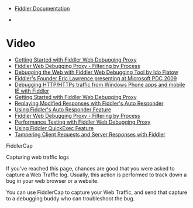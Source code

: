 
* [Fiddler Documentation](http://docs.telerik.com/fiddler/)

* []()
# Video
* [Getting Started with Fiddler Web Debugging Proxy](http://www.telerik.com/videos/fiddler)
* [Fiddler Web Debugging Proxy - Filtering by Process](http://www.telerik.com/videos/fiddler/fiddler-web-debugging-proxy---filtering-by-process)
* [Debugging the Web with Fiddler Web Debugging Tool by Ido Flatow](http://www.telerik.com/videos/fiddler/debugging-the-web-with-fiddler-web-debuggging-tool-by-ido-flatow)
* [Fiddler's Founder Eric Lawrence presenting at Microsoft PDC 2009](http://www.telerik.com/videos/fiddler/fiddler-s-founder-eric-lawrence-presenting-at-microsoft-pdc-2009)
* [Debugging HTTP/HTTPs traffic from Windows Phone apps and mobile IE with Fiddler](http://www.telerik.com/videos/fiddler/debugging-http-https-traffic-from-windows-phone-apps-and-mobile-ie-with-fiddler)
* [Getting Started with Fiddler Web Debugging Proxy](https://www.youtube.com/watch?v=gujBKFGwjd4)
* [Replaying Modified Responses with Fiddler's Auto Responder](http://www.telerik.com/videos/fiddler/replaying-modified-responses-with-fiddler-s-auto-responder)
* [Using Fiddler's Auto Responder Feature](http://www.telerik.com/videos/fiddler/using-fiddler-s-auto-responder-feature)
* [Fiddler Web Debugging Proxy - Filtering by Process](http://www.telerik.com/videos/fiddler/fiddler-web-debugging-proxy---filtering-by-process)
* [Performance Testing with Fiddler Web Debugging Proxy](http://www.telerik.com/videos/fiddler/performance-testing-with-fiddler-web-debugging-proxy)
* [Using Fiddler QuickExec Feature](http://www.telerik.com/videos/fiddler/using-fiddler-quickexec-feature)
* [Tampering Client Requests and Server Responses with Fiddler](http://www.telerik.com/videos/fiddler/tampering-client-requests-and-server-responses-)



FiddlerCap

Capturing web traffic logs

If you've reached this page, chances are good that you were asked to capture a Web Traffic log. Usually, this action is performed to track down a bug in your web browser or a website.

You can use FiddlerCap to capture your Web Traffic, and send that capture to a debugging buddy who can troubleshoot the bug.
